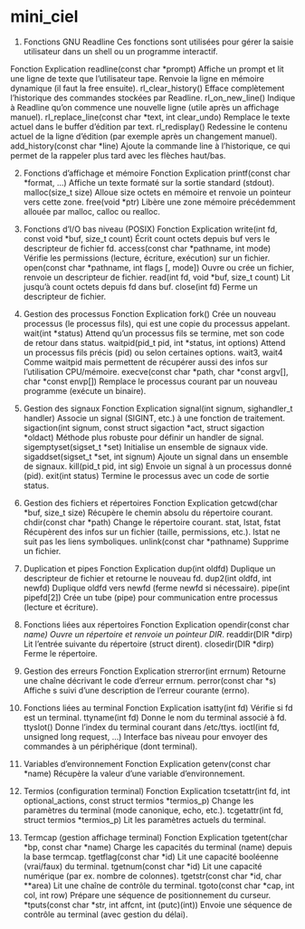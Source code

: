 # mini_ciel

1. Fonctions GNU Readline
Ces fonctions sont utilisées pour gérer la saisie utilisateur dans un shell ou un programme interactif.

Fonction	Explication
readline(const char *prompt)	Affiche un prompt et lit une ligne de texte que l’utilisateur tape. Renvoie la ligne en mémoire dynamique (il faut la free ensuite).
rl_clear_history()	Efface complètement l’historique des commandes stockées par Readline.
rl_on_new_line()	Indique à Readline qu’on commence une nouvelle ligne (utile après un affichage manuel).
rl_replace_line(const char *text, int clear_undo)	Remplace le texte actuel dans le buffer d’édition par text.
rl_redisplay()	Redessine le contenu actuel de la ligne d’édition (par exemple après un changement manuel).
add_history(const char *line)	Ajoute la commande line à l’historique, ce qui permet de la rappeler plus tard avec les flèches haut/bas.

2. Fonctions d’affichage et mémoire
Fonction	Explication
printf(const char *format, ...)	Affiche un texte formaté sur la sortie standard (stdout).
malloc(size_t size)	Alloue size octets en mémoire et renvoie un pointeur vers cette zone.
free(void *ptr)	Libère une zone mémoire précédemment allouée par malloc, calloc ou realloc.

3. Fonctions d’I/O bas niveau (POSIX)
Fonction	Explication
write(int fd, const void *buf, size_t count)	Écrit count octets depuis buf vers le descripteur de fichier fd.
access(const char *pathname, int mode)	Vérifie les permissions (lecture, écriture, exécution) sur un fichier.
open(const char *pathname, int flags [, mode])	Ouvre ou crée un fichier, renvoie un descripteur de fichier.
read(int fd, void *buf, size_t count)	Lit jusqu’à count octets depuis fd dans buf.
close(int fd)	Ferme un descripteur de fichier.

4. Gestion des processus
Fonction	Explication
fork()	Crée un nouveau processus (le processus fils), qui est une copie du processus appelant.
wait(int *status)	Attend qu’un processus fils se termine, met son code de retour dans status.
waitpid(pid_t pid, int *status, int options)	Attend un processus fils précis (pid) ou selon certaines options.
wait3, wait4	Comme waitpid mais permettent de récupérer aussi des infos sur l’utilisation CPU/mémoire.
execve(const char *path, char *const argv[], char *const envp[])	Remplace le processus courant par un nouveau programme (exécute un binaire).

5. Gestion des signaux
Fonction	Explication
signal(int signum, sighandler_t handler)	Associe un signal (SIGINT, etc.) à une fonction de traitement.
sigaction(int signum, const struct sigaction *act, struct sigaction *oldact)	Méthode plus robuste pour définir un handler de signal.
sigemptyset(sigset_t *set)	Initialise un ensemble de signaux vide.
sigaddset(sigset_t *set, int signum)	Ajoute un signal dans un ensemble de signaux.
kill(pid_t pid, int sig)	Envoie un signal à un processus donné (pid).
exit(int status)	Termine le processus avec un code de sortie status.

6. Gestion des fichiers et répertoires
Fonction	Explication
getcwd(char *buf, size_t size)	Récupère le chemin absolu du répertoire courant.
chdir(const char *path)	Change le répertoire courant.
stat, lstat, fstat	Récupèrent des infos sur un fichier (taille, permissions, etc.). lstat ne suit pas les liens symboliques.
unlink(const char *pathname)	Supprime un fichier.

7. Duplication et pipes
Fonction	Explication
dup(int oldfd)	Duplique un descripteur de fichier et retourne le nouveau fd.
dup2(int oldfd, int newfd)	Duplique oldfd vers newfd (ferme newfd si nécessaire).
pipe(int pipefd[2])	Crée un tube (pipe) pour communication entre processus (lecture et écriture).

8. Fonctions liées aux répertoires
Fonction	Explication
opendir(const char *name)	Ouvre un répertoire et renvoie un pointeur DIR*.
readdir(DIR *dirp)	Lit l’entrée suivante du répertoire (struct dirent).
closedir(DIR *dirp)	Ferme le répertoire.

9. Gestion des erreurs
Fonction	Explication
strerror(int errnum)	Retourne une chaîne décrivant le code d’erreur errnum.
perror(const char *s)	Affiche s suivi d’une description de l’erreur courante (errno).

10. Fonctions liées au terminal
Fonction	Explication
isatty(int fd)	Vérifie si fd est un terminal.
ttyname(int fd)	Donne le nom du terminal associé à fd.
ttyslot()	Donne l’index du terminal courant dans /etc/ttys.
ioctl(int fd, unsigned long request, …)	Interface bas niveau pour envoyer des commandes à un périphérique (dont terminal).

11. Variables d’environnement
Fonction	Explication
getenv(const char *name)	Récupère la valeur d’une variable d’environnement.

12. Termios (configuration terminal)
Fonction	Explication
tcsetattr(int fd, int optional_actions, const struct termios *termios_p)	Change les paramètres du terminal (mode canonique, echo, etc.).
tcgetattr(int fd, struct termios *termios_p)	Lit les paramètres actuels du terminal.

13. Termcap (gestion affichage terminal)
Fonction	Explication
tgetent(char *bp, const char *name)	Charge les capacités du terminal (name) depuis la base termcap.
tgetflag(const char *id)	Lit une capacité booléenne (vrai/faux) du terminal.
tgetnum(const char *id)	Lit une capacité numérique (par ex. nombre de colonnes).
tgetstr(const char *id, char **area)	Lit une chaîne de contrôle du terminal.
tgoto(const char *cap, int col, int row)	Prépare une séquence de positionnement du curseur.
*tputs(const char *str, int affcnt, int (putc)(int))	Envoie une séquence de contrôle au terminal (avec gestion du délai).
